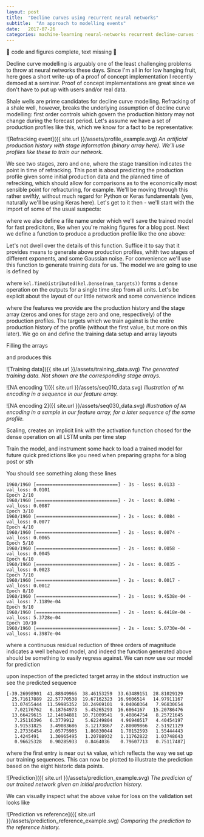 ```yaml
---
layout: post
title:  "Decline curves using recurrent neural networks"
subtitle:  "An approach to modelling events"
date:   2017-07-26
categories: machine-learning neural-networks recurrent decline-curves fracking
---
```


:construction: code and figures complete, text missing :construction:

Decline curve modelling is arguably one of the least challenging problems to throw at neural networks these days. Since I'm all in for low hanging fruit, here goes a short write-up of a proof of concept implementation I recently demoed at a seminar. Proof of concept implementations are great since we don't have to put up with users and/or real data.

Shale wells are prime candidates for decline curve modelling. Refracking of a shale well, however, breaks the underlying assumption of decline curve modelling: first order controls which govern the production history may not change during the forecast period. Let's assume we have a set of production profiles like this, which we know for a fact to be representative:

![Refracking event]({{ site.url }}/assets/profile_example.svg)
*An artificial production history with stage information (binary array here). We'll use profiles like these to train our network.*

We see two stages, zero and one, where the stage transition indicates the point in time of refracking. 
This post is about predicting the production profile given some initial production data and the planned 
time of refrecking, which should allow for comparisons as to the economically most sensible point for refracturing, for example. We'll be moving through this rather swiftly, without much regard for Python or Keras fundamentals (yes, naturally we'll be using Keras here). Let's get to it then - we'll start with the import of some of the usual suspects:

<script src="https://gist.github.com/plang85/5b63fbd837b608ac3e50583ac2de1b63.js"></script>

where we also define a file name under which we'll save the trained model for fast predicitons, like when you're making figures for a blog post. Next we define a function to produce a production profile like the one above:

<script src="https://gist.github.com/plang85/845141802581bbad8117ade85b490883.js"></script>

Let's not dwell over the details of this function. Suffice it to say that it provides means to generate above 
production profiles, whith two stages of different exponents, and some Gaussian noise. For convenience 
we'll use this function to generate training data for us. The model we are going to use is defined by

<script src="https://gist.github.com/plang85/d0dab63233acc7775119283230c175c6.js"></script>

where `kel.TimeDistributed(kel.Dense(num_targets))` forms a dense operation on the outputs for a single time
step from all units. Let's be explicit about the layout of our little network and some convenience indices

<script src="https://gist.github.com/plang85/8ab00751dbc7a66cc3e477326392cd69.js"></script>

where the features we provide are the production history and the stage array (zeros and ones for stage zero and one, respectively) of the production profiles. The targets which we train against is the entire production history of the profile (without the first value, but more on this later). We go on and define the training data setup and array layouts

<script src="https://gist.github.com/plang85/23a8acee4ae83c87b6b831e3942b270e.js"></script>

Filling the arrays

<script src="https://gist.github.com/plang85/2fbeff720b23e6141887fbbc508baf28.js"></script>

and produces this

![Training data]({{ site.url }}/assets/training_data.svg)
*The generated training data. Not shown are the corresponding stage arrays.*

![NA encoding 1]({{ site.url }}/assets/seq010_data.svg)
*Illustration of `NA` encoding in a sequence in our feature array.*

![NA encoding 2]({{ site.url }}/assets/seq030_data.svg)
*Illustration of `NA` encoding in a sample in our feature array, for a later sequence of the same profile.*

Scaling, creates an implicit link with the activation function chosed for the dense operation on all LSTM units per time step

<script src="https://gist.github.com/plang85/ad9f1bd7ba7dda5ddf6fb2874c85d35b.js"></script>

Train the model, and instrument some hack to load a trained model for future quick predictions like you need when preparing graphs for a blog post or sth

<script src="https://gist.github.com/plang85/c7d8f7969920d53f7092e07d2bd6f6ac.js"></script>

You should see something along these lines

```
1960/1960 [==============================] - 3s - loss: 0.0133 - val_loss: 0.0101
Epoch 2/10
1960/1960 [==============================] - 2s - loss: 0.0094 - val_loss: 0.0087
Epoch 3/10
1960/1960 [==============================] - 2s - loss: 0.0084 - val_loss: 0.0077
Epoch 4/10
1960/1960 [==============================] - 2s - loss: 0.0074 - val_loss: 0.0065
Epoch 5/10
1960/1960 [==============================] - 2s - loss: 0.0058 - val_loss: 0.0045
Epoch 6/10
1960/1960 [==============================] - 2s - loss: 0.0035 - val_loss: 0.0023
Epoch 7/10
1960/1960 [==============================] - 2s - loss: 0.0017 - val_loss: 0.0012
Epoch 8/10
1960/1960 [==============================] - 2s - loss: 9.4538e-04 - val_loss: 7.1189e-04
Epoch 9/10
1960/1960 [==============================] - 2s - loss: 6.4418e-04 - val_loss: 5.3728e-04
Epoch 10/10
1960/1960 [==============================] - 2s - loss: 5.0730e-04 - val_loss: 4.3987e-04
```
where a continuous residual reduction of three orders of magnitude indicates a well behaved model, and indeed the function generated above should be something to easily regress against. We can now use our model for prediction

<script src="https://gist.github.com/plang85/8722b3860b261a64816d40188193822b.js"></script>

upon inspection of the predicted target array in the stdout instruction we see the predicted sequence

```
[-39.26998901  41.88949966  38.46153259  33.63489151  28.81029129
  25.71617889  22.57770538  19.67162323  16.9606514   14.97911167
  13.07455444  11.59985352  10.24969101   9.04060364   7.96830654
   7.02176762   6.18764973   5.45265293  16.6064167   15.20786476
  13.66429615  12.14694881  10.71009541   9.40864754   8.25721645
   7.25116396   6.3779912    5.62249804   4.96940517   4.40454197
   3.91531825   3.49083686   3.12173867   2.80009866   2.51921129
   2.27336454   2.05775905   1.86830044   1.70152593   1.55444443
   1.4245491    1.30965495   1.20788932   1.11762822   1.03748643
   0.96625328   0.90285933   0.8464036    0.79607713   0.75117487]
```

where the first entry is near out `NA` value, which reflects the way we set up our training sequences. This can now be plotted to illustrate the prediction based on the eight historic data points.

![Prediction]({{ site.url }}/assets/prediction_example.svg)
*The predicion of our trained network given an initial production history.*

We can visually inspect what the above value for loss on the validation set looks like

![Prediction vs reference]({{ site.url }}/assets/prediction_reference_example.svg)
*Comparing the prediction to the reference history.*
